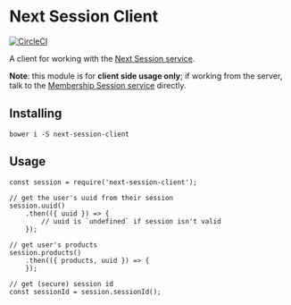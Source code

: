 # Next Session Client
[![CircleCI](https://circleci.com/gh/Financial-Times/next-session-client/tree/main.svg?style=svg)](https://circleci.com/gh/Financial-Times/next-session-client/tree/main)

A client for working with the [Next Session service](https://github.com/Financial-Times/next-session).

**Note**: this module is for **client side usage only**; if working from the server, talk to the [Membership Session service](https://developer.ft.com/docs/membership_platform_api) directly.

## Installing

	bower i -S next-session-client


## Usage

	const session = require('next-session-client');

    // get the user's uuid from their session
	session.uuid()
        .then(({ uuid }) => {
    		// uuid is `undefined` if session isn't valid
    	});

	// get user's products
	session.products()
        .then(({ products, uuid }) => {
        });

	// get (secure) session id
	const sessionId = session.sessionId();
